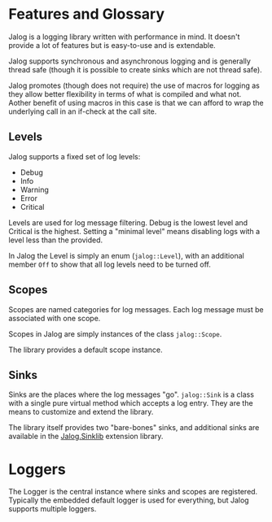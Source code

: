 # Features and Glossary

Jalog is a logging library written with performance in mind. It doesn't provide a lot of features but is easy-to-use and is extendable.

Jalog supports synchronous and asynchronous logging and is generally thread safe (though it is possible to create sinks which are not thread safe).

Jalog promotes (though does not require) the use of macros for logging as they allow better flexibility in terms of what is compiled and what not. Aother benefit of using macros in this case is that we can afford to wrap the underlying call in an if-check at the call site.

## Levels

Jalog supports a fixed set of log levels:

* Debug
* Info
* Warning
* Error
* Critical

Levels are used for log message filtering. Debug is the lowest level and Critical is the highest. Setting a "minimal level" means disabling logs with a level less than the provided.

In Jalog the Level is simply an enum (`jalog::Level`), with an additional member `Off` to show that all log levels need to be turned off.

## Scopes

Scopes are named categories for log messages. Each log message must be associated with one scope.

Scopes in Jalog are simply instances of the class `jalog::Scope`.

The library provides a default scope instance.

## Sinks

Sinks are the places where the log messages "go". `jalog::Sink` is a class with a single pure virtual method which accepts a log entry. They are the means to customize and extend the library.

The library itself provides two "bare-bones" sinks, and additional sinks are available in the [Jalog.Sinklib](sinklib.md) extension library.

# Loggers

The Logger is the central instance where sinks and scopes are registered. Typically the embedded default logger is used for everything, but Jalog supports multiple loggers.

